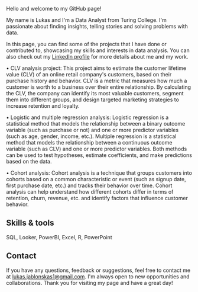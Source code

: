 Hello and welcome to my GitHub page! 

My name is Lukas and I'm a Data Analyst from Turing College. I'm passionate about finding insights, telling stories and solving problems with data.

In this page, you can find some of the projects that I have done or contributed to, showcasing my skills and interests in data analysis. You can also check out my [LinkedIn profile](https://www.linkedin.com/in/lukas-jablonskas-85688464/) for more details about me and my work.

•  CLV analysis project: This project aims to estimate the customer lifetime value (CLV) of an online retail company's customers, based on their purchase history and behavior. CLV is a metric that measures how much a customer is worth to a business over their entire relationship. By calculating the CLV, the company can identify its most valuable customers, segment them into different groups, and design targeted marketing strategies to increase retention and loyalty.

•  Logistic and multiple regression analysis: Logistic regression is a statistical method that models the relationship between a binary outcome variable (such as purchase or not) and one or more predictor variables (such as age, gender, income, etc.). Multiple regression is a statistical method that models the relationship between a continuous outcome variable (such as CLV) and one or more predictor variables. Both methods can be used to test hypotheses, estimate coefficients, and make predictions based on the data.

•  Cohort analysis: Cohort analysis is a technique that groups customers into cohorts based on a common characteristic or event (such as signup date, first purchase date, etc.) and tracks their behavior over time. Cohort analysis can help understand how different cohorts differ in terms of retention, churn, revenue, etc. and identify factors that influence customer behavior.

## Skills & tools

SQL, Looker, PowerBI, Excel, R, PowerPoint

## Contact

If you have any questions, feedback or suggestions, feel free to contact me at lukas.jablonskas1@gmail.com. I'm always open to new opportunities and collaborations. Thank you for visiting my page and have a great day!

